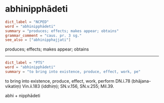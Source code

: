 # abhinipphādeti

``` toml
dict_label = "NCPED"
word = "abhinipphādeti"
summary = "produces; effects; makes appear; obtains"
grammar_comment = "caus. pr. 3 sg."
see_also = ["abhinipphajjati"]
```

produces; effects; makes appear; obtains

--------------------

``` toml
dict_label = "PTS"
word = "abhinipphādeti"
summary = "to bring into existence, produce, effect, work, pe"
```

to bring into existence, produce, effect, work, perform DN.i.78 (bhājana\-vikatiṃ) Vin.ii.183 (iddhiṃ); SN.v.156, SN.v.255; Mil.39.

abhi \+ nipphādeti

